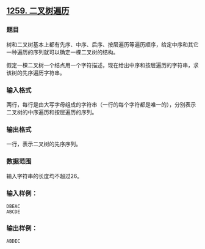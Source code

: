 ## [1259. 二叉树遍历](https://www.acwing.com/problem/content/1261/)

### 题目

树和二叉树基本上都有先序、中序、后序、按层遍历等遍历顺序，给定中序和其它一种遍历的序列就可以确定一棵二叉树的结构。

假定一棵二叉树一个结点用一个字符描述，现在给出中序和按层遍历的字符串，求该树的先序遍历字符串。

### 输入格式

两行，每行是由大写字母组成的字符串（一行的每个字符都是唯一的），分别表示二叉树的中序遍历和按层遍历的序列。

### 输出格式

一行，表示二叉树的先序序列。

### 数据范围

输入字符串的长度均不超过26。

### 输入样例：

```
DBEAC
ABCDE
```

### 输出样例：

```
ABDEC
```
